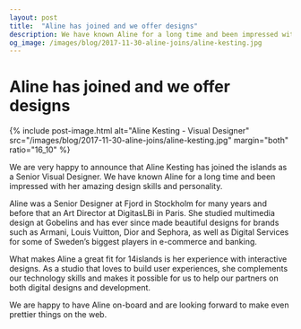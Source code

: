 ```yaml
---
layout: post
title:  "Aline has joined and we offer designs"
description: We have known Aline for a long time and been impressed with her amazing design skills and personality.
og_image: /images/blog/2017-11-30-aline-joins/aline-kesting.jpg
---
```


# Aline has joined and we offer designs

{% include post-image.html alt="Aline Kesting - Visual Designer" src="/images/blog/2017-11-30-aline-joins/aline-kesting.jpg" margin="both" ratio="16_10" %}

We are very happy to announce that Aline Kesting has joined the islands as a Senior Visual Designer. We have known Aline for a long time and been impressed with her amazing design skills and personality.

Aline was a Senior Designer at Fjord in Stockholm for many years and before that an Art Director at DigitasLBi in Paris. She studied multimedia design at Gobelins and has ever since made beautiful designs for brands such as Armani, Louis Vuitton, Dior and Sephora, as well as Digital Services for some of Sweden’s biggest players in e-commerce and banking.

What makes Aline a great fit for 14islands is her experience with interactive designs. As a studio that loves to build user experiences, she complements our technology skills and makes it possible for us to help our partners on both digital designs and development.

We are happy to have Aline on-board and are looking forward to make even prettier things on the web.
